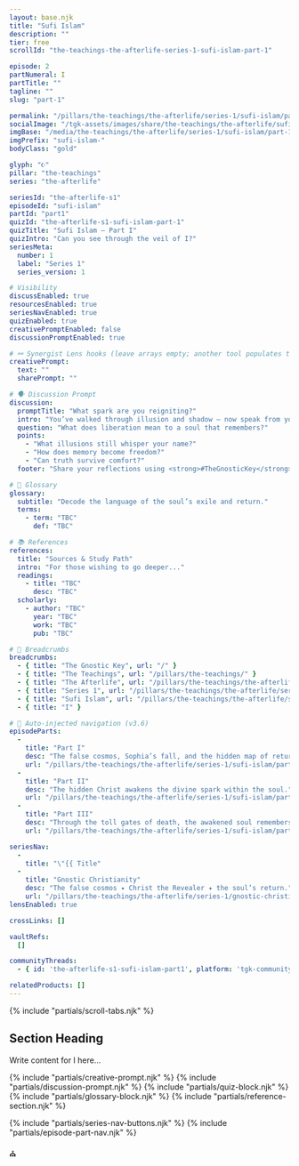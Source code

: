 ```yaml
---
layout: base.njk
title: "Sufi Islam"
description: ""
tier: free
scrollId: "the-teachings-the-afterlife-series-1-sufi-islam-part-1"

episode: 2
partNumeral: I
partTitle: ""
tagline: ""
slug: "part-1"

permalink: "/pillars/the-teachings/the-afterlife/series-1/sufi-islam/part-1/index.html"
socialImage: "/tgk-assets/images/share/the-teachings/the-afterlife/sufi-islam-part-1.jpg"
imgBase: "/media/the-teachings/the-afterlife/series-1/sufi-islam/part-1"
imgPrefix: "sufi-islam-"
bodyClass: "gold"

glyph: "☪"
pillar: "the-teachings"
series: "the-afterlife"

seriesId: "the-afterlife-s1"
episodeId: "sufi-islam"
partId: "part1"
quizId: "the-afterlife-s1-sufi-islam-part-1"
quizTitle: "Sufi Islam — Part I"
quizIntro: "Can you see through the veil of I?"
seriesMeta:
  number: 1
  label: "Series 1"
  series_version: 1

# Visibility
discussEnabled: true
resourcesEnabled: true
seriesNavEnabled: true
quizEnabled: true
creativePromptEnabled: false
discussionPromptEnabled: true

# ⚯ Synergist Lens hooks (leave arrays empty; another tool populates them)
creativePrompt:
  text: ""
  sharePrompt: ""

# 🗣 Discussion Prompt
discussion:
  promptTitle: "What spark are you reigniting?"
  intro: "You’ve walked through illusion and shadow — now speak from your own flame."
  question: "What does liberation mean to a soul that remembers?"
  points:
    - "What illusions still whisper your name?"
    - "How does memory become freedom?"
    - "Can truth survive comfort?"
  footer: "Share your reflections using <strong>#TheGnosticKey</strong> and tag <strong>@thegnostickey</strong>."

# 📖 Glossary
glossary:
  subtitle: "Decode the language of the soul’s exile and return."
  terms:
    - term: "TBC"
      def: "TBC"

# 📚 References
references:
  title: "Sources & Study Path"
  intro: "For those wishing to go deeper..."
  readings:
    - title: "TBC"
      desc: "TBC"
  scholarly:
    - author: "TBC"
      year: "TBC"
      work: "TBC"
      pub: "TBC"

# 🧭 Breadcrumbs
breadcrumbs:
  - { title: "The Gnostic Key", url: "/" }
  - { title: "The Teachings", url: "/pillars/the-teachings/" }
  - { title: "The Afterlife", url: "/pillars/the-teachings/the-afterlife/" }
  - { title: "Series 1", url: "/pillars/the-teachings/the-afterlife/series-1/" }
  - { title: "Sufi Islam", url: "/pillars/the-teachings/the-afterlife/series-1/sufi-islam/" }
  - { title: "I" }

# 🔗 Auto-injected navigation (v3.6)
episodeParts:
  -
    title: "Part I"
    desc: "The false cosmos, Sophia’s fall, and the hidden map of return."
    url: "/pillars/the-teachings/the-afterlife/series-1/sufi-islam/part-1/"
  -
    title: "Part II"
    desc: "The hidden Christ awakens the divine spark within the soul."
    url: "/pillars/the-teachings/the-afterlife/series-1/sufi-islam/part-2/"
  -
    title: "Part III"
    desc: "Through the toll gates of death, the awakened soul remembers its home."
    url: "/pillars/the-teachings/the-afterlife/series-1/sufi-islam/part-3/"

seriesNav:
  -
    title: "\"{{ Title"
  -
    title: "Gnostic Christianity"
    desc: "The false cosmos ✦ Christ the Revealer ✦ the soul’s return."
    url: "/pillars/the-teachings/the-afterlife/series-1/gnostic-christianity/"
lensEnabled: true

crossLinks: []

vaultRefs:
  []

communityThreads:
  - { id: 'the-afterlife-s1-sufi-islam-part1', platform: 'tgk-community' }

relatedProducts: []
---
```


{% include "partials/scroll-tabs.njk" %}

<main class="main-content">
  <section class="content-container">

  <section class="section-block">
    <h2 class="section-heading">Section Heading</h2>
    <p>Write content for I here...</p>
  </section>

  {% include "partials/creative-prompt.njk" %}
  {% include "partials/discussion-prompt.njk" %}
  {% include "partials/quiz-block.njk" %}
  {% include "partials/glossary-block.njk" %}
  {% include "partials/reference-section.njk" %}

  {% include "partials/series-nav-buttons.njk" %}
  {% include "partials/episode-part-nav.njk" %}

  <div class="gnostic-divider">
    <span class="divider-symbol pillar-glyph spin" aria-hidden="true">⛪︎</span>
  </div>

  </section>
</main>

